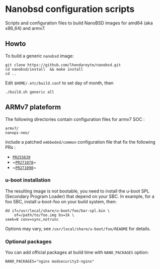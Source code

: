 #  Nanobsd configuration scripts

Scripts and configuration files to build NanoBSD images for amd64 (aka x86_64) and armv7.

## Howto

To build a generic `nanobsd` image:

    git clone https://github.com/lhondareyte/nanobsd.git  
    cd nanobsd/install  && make install
    cd ..

Edit `$HOME/.etc/build.conf` to set day of month, then

    ./build.sh generic all

## ARMv7 plateform

The following directories contain configuration files for armv7 SOC :

    armv7/
    nanopi-neo/

include a patched `embbeded/common` configuration file that fix the following PRs :

 * [`PR255639`](https://bugs.freebsd.org/bugzilla/show_bug.cgi?id=255639)
 * ~[`PR271078`](https://bugs.freebsd.org/bugzilla/show_bug.cgi?id=271078)~
 * ~[`PR271098`](https://bugs.freebsd.org/bugzilla/show_bug.cgi?id=271098)~

### u-boot installation

The resulting image is not bootable, you need to install the u-boot SPL (Secondary Program Loader) that depend on your SBC. In example, for a foo SBC, install u-boot-foo on your build system, then:

    dd if=/usr/local/share/u-boot/foo/bar-spl.bin \
        of=/path/to/foo.img bs=1k \
	seek=8 conv=sync,notrunc

Options may vary, see `/usr/local/share/u-boot/foo/README` for details.

### Optional packages

You can add official packages at build time with `NANO_PACKAGES` option: 

    NANO_PACKAGES="nginx modsecurity3-nginx"
